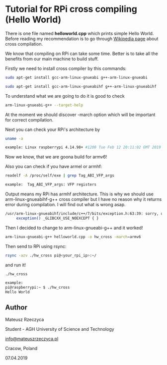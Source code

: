 # Tutorial for RPi cross compiling (Hello World)

There is one file named **helloworld.cpp** which prints simple Hello World. Before reading my recommendation is to go through [Wikipedia page](https://en.wikipedia.org/wiki/Cross_compiler) about cross compilation.

We know that compiling on RPi can take some time. Better is to take all the benefits from our main machine to build stuff.

Firstly we need to install cross compiler by this commands:

```bash
sudo apt-get install gcc-arm-linux-gnueabi g++-arm-linux-gnueabi

sudo apt-get install gcc-arm-linux-gnueabihf g++-arm-linux-gnueabihf
```

To understand what we are going to do it is good to check

```bash
arm-linux-gnueabi-g++ --target-help
```

At the moment we should discover -march option which will be important for correct compilation.

Next you can check your RPi's architecture by

```bash
uname -a

example: Linux raspberrypi 4.14.98+ #1200 Tue Feb 12 20:11:02 GMT 2019 armv6l GNU/Linux
```

Now we know, that we are goona build for armv6!

Also you can check if you have armel or armhf:

```bash
readelf -A /proc/self/exe | grep Tag_ABI_VFP_args

example:  Tag_ABI_VFP_args: VFP registers
```

Output means my RPi has armhf architecture. This is why we should use arm-linux-gnueabihf-g++ cross compiler but I have no reason why it returns error during compilation. I will find out what is wrong asap.

```bash
/usr/arm-linux-gnueabihf/include/c++/7/bits/exception.h:63:39: sorry, unimplemented: Thumb-1 hard-float VFP ABI
     exception() _GLIBCXX_USE_NOEXCEPT { }
```

Then I decided to change to arm-linux-gnueabi-g++ and it worked!

```bash
arm-linux-gnueabi-g++ helloworld.cpp -o hw_cross -march=armv6
```

Then send to RPi using rsync:

```bash
rsync -azv ./hw_cross pi@<your_rpi_ip>:~/
```

and run it!

```bash
./hw_cross

example:
pi@raspberrypi:~ $ ./hw_cross
Hello World
```

## Author

Mateusz Rzeczyca

Student - AGH University of Science and Technology

info@mateuszrzeczyca.pl

Cracow, Poland

07.04.2019

